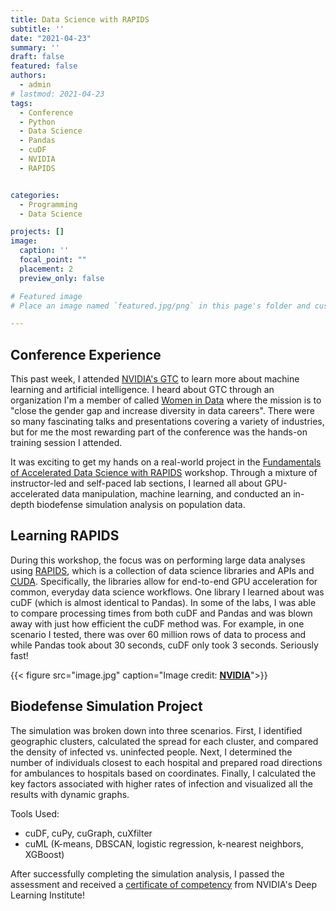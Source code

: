 ```yaml
---
title: Data Science with RAPIDS
subtitle: ''
date: "2021-04-23"
summary: ''
draft: false
featured: false
authors:
  - admin
# lastmod: 2021-04-23
tags:
  - Conference
  - Python
  - Data Science
  - Pandas
  - cuDF
  - NVIDIA
  - RAPIDS


categories:
  - Programming
  - Data Science

projects: []
image:
  caption: ''
  focal_point: ""
  placement: 2
  preview_only: false

# Featured image
# Place an image named `featured.jpg/png` in this page's folder and customize its options here.

---
```


## Conference Experience

This past week, I attended [NVIDIA's GTC](https://www.nvidia.com/en-us/gtc/) to learn more about machine learning and artificial intelligence. I heard about GTC through an organization I'm a member of called [Women in Data](https://www.womenindata.org/) where the mission is to "close the gender gap and increase diversity in data careers". There were so many fascinating talks and presentations covering a variety of industries, but for me the most rewarding part of the conference was the hands-on training session I attended.

It was exciting to get my hands on a real-world project in the [Fundamentals of Accelerated Data Science with RAPIDS](https://www.nvidia.com/content/dam/en-zz/Solutions/deep-learning/deep-learning-education/DLI-Workshop-Fundamentals-of-Accelerated-Data-Science-with-RAPIDS.pdf) workshop. Through a mixture of instructor-led and self-paced lab sections, I learned all about GPU-accelerated data manipulation, machine learning, and conducted an in-depth biodefense simulation analysis on population data.

## Learning RAPIDS

During this workshop, the focus was on performing large data analyses using [RAPIDS](https://github.com/rapidsai), which is a collection of data science libraries and APIs and [CUDA](https://developer.nvidia.com/cuda-toolkit). Specifically, the libraries allow for end-to-end GPU acceleration for common, everyday data science workflows. One library I learned about was cuDF (which is almost identical to Pandas). In some of the labs, I was able to compare processing times from both cuDF and Pandas and was blown away with just how efficient the cuDF method was. For example, in one scenario I tested, there was over 60 million rows of data to process and while Pandas took about 30 seconds, cuDF only took 3 seconds. Seriously fast!

{{< figure src="image.jpg" caption="Image credit: [**NVIDIA**](https://www.nvidia.com/en-us/deep-learning-ai/software/rapids/)">}}

## Biodefense Simulation Project

The simulation was broken down into three scenarios. First, I identified geographic clusters, calculated the spread for each cluster, and compared the density of infected vs. uninfected people. Next, I determined the number of individuals closest to each hospital and prepared road directions for ambulances to hospitals based on coordinates. Finally, I calculated the key factors associated with higher rates of infection and visualized all the results with dynamic graphs.

Tools Used:

* cuDF, cuPy, cuGraph, cuXfilter
* cuML (K-means, DBSCAN, logistic regression, k-nearest neighbors, XGBoost)

After successfully completing the simulation analysis, I passed the assessment and received a [certificate of competency](https://courses.nvidia.com/certificates/41e25296023f4f01ab2b42339591719c) from NVIDIA's Deep Learning Institute!
